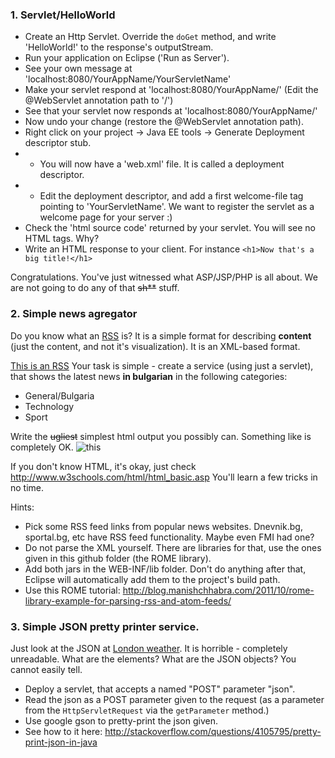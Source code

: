 ### 1. Servlet/HelloWorld
- Create an Http Servlet. Override the `doGet` method, and write 'HelloWorld!' to the response's outputStream.
- Run your application on Eclipse ('Run as Server').
- See your own message at 'localhost:8080/YourAppName/YourServletName'
- Make your servlet respond at 'localhost:8080/YourAppName/' (Edit the @WebServlet annotation path to '/')
- See that your servlet now responds at 'localhost:8080/YourAppName/'
- Now undo your change (restore the @WebServlet annotation path).
- Right click on your project -> Java EE tools -> Generate Deployment descriptor stub.
- - You will now have a 'web.xml' file. It is called a deployment descriptor.
- - Edit the deployment descriptor, and add a first welcome-file tag pointing to 'YourServletName'. We want to register the servlet as a welcome page for your server :)
- Check the 'html source code' returned by your servlet. You will see no HTML tags. Why?
- Write an HTML response to your client. For instance `<h1>Now that's a big title!</h1>`

Congratulations. You've just witnessed what ASP/JSP/PHP is all about. We are not going to do any of that ~~sh**~~ stuff.


### 2. Simple news agregator
Do you know what an [RSS](http://en.wikipedia.org/wiki/RSS) is?
It is a simple format for describing **content** (just the content, and not it's visualization). It is an XML-based format.

[This is an RSS](http://www.sportal.bg/uploads/rss_category_2.xml)
Your task is simple - create a service (using just a servlet), that shows the latest news **in bulgarian** in the following categories:
- General/Bulgaria
- Technology
- Sport

Write the ~~ugliest~~ simplest html output you possibly can.
Something like is completely OK.
![this](http://i.imgur.com/uZvmOlRl.jpg)


If you don't know HTML, it's okay, just check http://www.w3schools.com/html/html_basic.asp You'll learn a few tricks in no time.

Hints:
- Pick some RSS feed links from popular news websites. Dnevnik.bg, sportal.bg, etc have RSS feed functionality. Maybe even FMI had one?
- Do not parse the XML yourself. There are libraries for that, use the ones given in this github folder (the ROME library).
- Add both jars in the WEB-INF/lib folder. Don't do anything after that, Eclipse will automatically add them to the project's build path.
- Use this ROME tutorial: http://blog.manishchhabra.com/2011/10/rome-library-example-for-parsing-rss-and-atom-feeds/


### 3. Simple JSON pretty printer service.
Just look at the JSON at [London weather](http://api.openweathermap.org/data/2.5/weather?q=London,uk&appid=44db6a862fba0b067b1930da0d769e98). It is horrible - completely unreadable. What are the elements? What are the JSON objects? You cannot easily tell.

- Deploy a servlet, that accepts a named "POST" parameter "json".
- Read the json as a POST parameter given to the request (as a parameter from the `HttpServletRequest` via the `getParameter` method.)
- Use google gson to pretty-print the json given.
- See how to it here:  http://stackoverflow.com/questions/4105795/pretty-print-json-in-java
